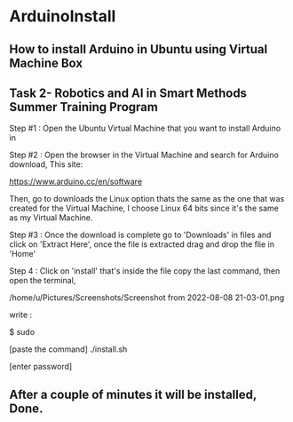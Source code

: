 # ArduinoInstall
How to install Arduino in Ubuntu using Virtual Machine Box
------------------------------------------
Task 2- Robotics and AI in Smart Methods Summer Training Program
------------------------------------------
Step #1 : Open the Ubuntu Virtual Machine that you want to install Arduino in

Step #2 : Open the browser in the Virtual Machine and search for Arduino download,
This site:

https://www.arduino.cc/en/software

Then, go to downloads the Linux option thats the same as the one that was created for the Virtual Machine,
I choose Linux 64 bits since it's the same as my Virtual Machine.

Step #3 : Once the download is complete go to 'Downloads' in files and click on 'Extract Here',
once the file is extracted drag and drop the flie in 'Home'

Step 4 :  Click on 'install' that's inside the file copy the last command, then open the terminal,

/home/u/Pictures/Screenshots/Screenshot from 2022-08-08 21-03-01.png

write :

$ sudo 

[paste the command] ./install.sh

[enter password]

After a couple of minutes it will be installed, Done.
------------------------------------------
